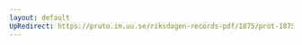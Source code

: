 ```yaml
---
layout: default
UpRedirect: https://pruto.im.uu.se/riksdagen-records-pdf/1875/prot-1875--ak--031/prot-1875--ak--031_039.pdf
---
```

